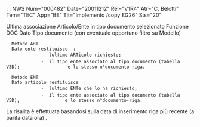  :  : NWS Num="000482" Date="20011212" Rel="V1R4" Atr="C. Belotti" Tem="TEC" App="B£" Tit="Implemento /copy £G26" Sts="20"

Ultima associazione Articolo/Ente in tipo documento selezionato
Funzione DOC
Dato Tipo documento (con eventuale opportuno filtro su Modello)

      Metodo ART
      Dato ente restituisce  : 
                 -  lultimo ARTicolo richiesto;
                 -  il tipo ente associato al tipo documento (tabella V5D);                  e lo stesso n°documento-riga.

      Metodo ENT
      Dato articolo restituisce  : 
                 -  lultimo ENTe che lo ha richiesto;
                 -  il tipo ente associato al tipo documento (tabella V5D);                 e lo stesso n°documento-riga.

La risalita è effettuata basandosi sulla data di inserimento riga più recente (a parità data ora) .


